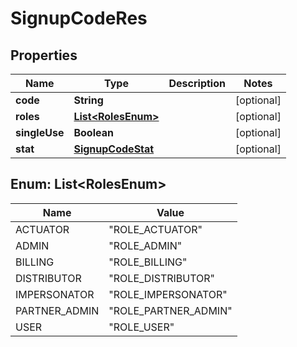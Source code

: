
# SignupCodeRes

## Properties
Name | Type | Description | Notes
------------ | ------------- | ------------- | -------------
**code** | **String** |  |  [optional]
**roles** | [**List&lt;RolesEnum&gt;**](#List&lt;RolesEnum&gt;) |  |  [optional]
**singleUse** | **Boolean** |  |  [optional]
**stat** | [**SignupCodeStat**](SignupCodeStat.md) |  |  [optional]


<a name="List<RolesEnum>"></a>
## Enum: List&lt;RolesEnum&gt;
Name | Value
---- | -----
ACTUATOR | &quot;ROLE_ACTUATOR&quot;
ADMIN | &quot;ROLE_ADMIN&quot;
BILLING | &quot;ROLE_BILLING&quot;
DISTRIBUTOR | &quot;ROLE_DISTRIBUTOR&quot;
IMPERSONATOR | &quot;ROLE_IMPERSONATOR&quot;
PARTNER_ADMIN | &quot;ROLE_PARTNER_ADMIN&quot;
USER | &quot;ROLE_USER&quot;



